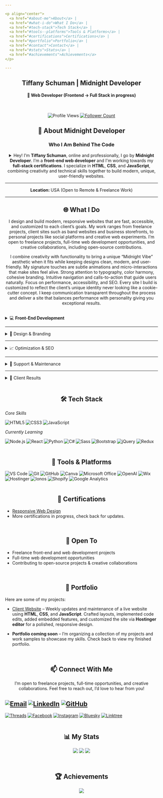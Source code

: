 ```yaml
---

<p align="center">
  <a href="#about-me">About</a> |
  <a href="#what-i-do">What I Do</a> |
  <a href="#tech-stack">Tech Stack</a> |
  <a href="#tools--platforms">Tools & Platforms</a> |
  <a href="#certifications">Certifications</a> |
  <a href="#portfolio">Portfolio</a> |
  <a href="#contact">Contact</a> |
  <a href="#stats">Stats</a> |
  <a href="#achievements">Achievements</a>
</p>

---
```


<h2 align="center";>Tiffany Schuman | Midnight Developer</h2>

<h4 align="center">🌙 Web Developer (Frontend → Full Stack in progress)</h4>
<br>
<p align="center">
  <img src="https://komarev.com/ghpvc/?username=Midnight-Developer-ts&label=Profile%20Views&color=FF1414&style=for-the-badge" alt="Profile Views">
  <a href="https://github.com/Midnight-Developer-ts?tab=followers">
    <img src="https://img.shields.io/github/followers/Midnight-Developer-ts?label=Followers&style=for-the-badge&color=FF1414&logo=github" alt="Follower Count">
  </a>
</p>

<h2 align="center" id="about-me">📖 About Midnight Developer</h2>
<h3 align="center">Who I Am Behind The Code</h3>

<details>
<p><summary align="center">Hey! I’m <strong>Tiffany Schuman</strong>, online and professionally, I go by <strong>Midnight Developer</strong>. I’m a <strong>front-end web developer</strong> and I'm working towards my <strong>full-stack certifications</strong>. I specialize in <strong>HTML</strong>, <strong>CSS</strong>, and <strong>JavaScript</strong>, combining creativity and technical skills together to build modern, unique, user-friendly websites.</summary></p>

<p align="center">My hands-on experience so far includes building and maintaining a band's website, as well as developing personal and class projects to practice and showcase my skills. While most of my work has been small-scale, I'm eager to collaborate with both small businesses and larger companies to deliver fast, accessible, and visually engaging websites.</p>

<p align="center">Fueled by sweet tea and a love for problem-solving, turning tricky problems into organized, functional code. I’m committed to delivering results that help clients grow their online presence, and I'm always exploring new tech to improve my skills, my craft, and the online visuals that capture an audience.</p>

<p align="center">I have experience with <strong>e-commerce</strong> and <strong>CMS platforms</strong> including <strong>Shopify</strong>, <strong>Wix</strong>, <strong>Ionos</strong>, <strong>Hostinger</strong>, and <strong>eBay</strong>. I’ve also managed product listings, optimized content for SEO, embedded custom code, and maintained websites with timely updates, bug fixes, and new features as needed. Beyond development, I design logos, write SEO-driven content, and leverage AI tools to streamline workflows and enhance my coding solutions.</p>

<p align="center">Explore my projects to see what I’ve been building!</p>
</details>

---

<p align="center"><strong>Location: </strong>USA (Open to Remote & Freelance Work)</p>

---

<h2 align="center" id="what-i-do">🌐 What I Do</h2>

<p align="center">I design and build modern, responsive websites that are fast, accessible, and customized to each client’s goals. My work ranges from freelance projects, client sites such as band websites and business storefronts, to personal projects like social platforms and creative web experiments. I’m open to freelance projects, full-time web development opportunities, and creative collaborations, including open-source contributions.</p>

<p align="center">I combine creativity with functionality to bring a unique “Midnight Vibe” aesthetic when it fits while keeping designs clean, modern, and user-friendly. My signature touches are subtle animations and micro-interactions that make sites feel alive. Strong attention to typography, color harmony, cohesive branding. Intuitive navigation and calls-to-action that guide users naturally. Focus on performance, accessibility, and SEO. Every site I build is customized to reflect the client’s unique identity never looking like a cookie-cutter concept. I keep communication transparent throughout the process and deliver a site that balances performance with personality giving you exceptional results.</p>
<br>
<details>
  <summary>💻 <strong>Front-End Development</strong></summary>
  <br>
  
  - Creating clean, organized, HTML, CSS, and JavaScript code. 
  - Designing responsive layouts that adapt seamlessly across all devices. 
  - Adding animations, sliders, and micro-interactions for engaging user experiences. 
  - Ensuring accessibility for all users, including optimized navigation and readability.
</details>

---

<details>
  <summary>🎨 Design & Branding</summary>
  <br>
  
  - Designing logos, graphics, and visual identity systems. 
  - Developing cohesive layouts that reflect the client’s brand and personality. 
  - Enhancing websites with custom imagery, color schemes, and typography. 
  - Creating unique website vibes from futuristic to minimalist, gothic, colorful, and more to match project needs.
</details>

---

<details>
  <summary>📈 Optimization & SEO</summary>
  <br>

  - SEO implementation using targeted keywords, Google Analytics, and AI tools. 
  - Page speed optimization for better ranking and performance. 
  - Writing SEO-driven content to increase engagement and visibility. 
  - Integrating social media trends to boost online presence. 
</details>

---

<details>
  <summary>🔧 Support & Maintenance</summary>
  <br>

  - Delivering weekly updates, bug fixes, and feature additions post-launch. 
  - Creating documentation and client training so businesses can manage their sites confidently. 
  - Offering ongoing support to ensure websites stay updated, optimized, and secure. 
</details>

---

<details>
  <summary>🚀 Client Results</summary>
  <br>

  - Boosting visibility and engagement through SEO + design strategies. 
  - Transforming websites into fast, user-friendly, and mobile-ready platforms. 
  - Helping businesses strengthen their branding, trust, and credibility online. 
  - Example: Grew a band website’s traffic from under 10 views per day to 500+, with visitors praising its design and usability 
</details>
<br>

<h2 align="center" id="tech-stack">🛠️ Tech Stack</h2>

*Core Skills* <br>

![HTML5](https://img.shields.io/badge/-HTML5-E34F26?logo=html5&logoColor=white&style=for-the-badge)
![CSS3](https://img.shields.io/badge/-CSS3-1572B6?logo=css3&logoColor=white&style=for-the-badge)
![JavaScript](https://img.shields.io/badge/-JavaScript-F7DF1E?logo=javascript&logoColor=black&style=for-the-badge)

*Currently Learning* <br>

![Node.js](https://img.shields.io/badge/-Node.js-339933?logo=node.js&logoColor=white&style=for-the-badge)
![React](https://img.shields.io/badge/-React-61DAFB?logo=react&logoColor=black&style=for-the-badge)
![Python](https://img.shields.io/badge/-Python-3776AB?logo=python&logoColor=white&style=for-the-badge)
![C#](https://img.shields.io/badge/-C%23-239120?logo=c-sharp&logoColor=white&style=for-the-badge)
![Sass](https://img.shields.io/badge/Sass-CC6699?style=for-the-badge&logo=sass&logoColor=white)
![Bootstrap](https://img.shields.io/badge/Bootstrap-7952B3?style=for-the-badge&logo=bootstrap&logoColor=white)
![jQuery](https://img.shields.io/badge/jQuery-0769AD?style=for-the-badge&logo=jquery&logoColor=white)
![Redux](https://img.shields.io/badge/Redux-764ABC?style=for-the-badge&logo=redux&logoColor=white)
<br>
<br>

<h2 align="center" id="tools--platforms">🧰 Tools & Platforms</h2>

![VS Code](https://img.shields.io/badge/VS%20Code-007ACC?style=for-the-badge&logo=visual-studio-code&logoColor=white)
![Git](https://img.shields.io/badge/Git-F05032?style=for-the-badge&logo=git&logoColor=white)
![GitHub](https://img.shields.io/badge/-GitHub-181717?style=for-the-badge&logo=github&logoColor=white)
![Canva](https://img.shields.io/badge/-Canva-00C4CC?style=for-the-badge&logo=canva&logoColor=white)
![Microsoft Office](https://img.shields.io/badge/Microsoft_Office-D83B01?style=for-the-badge&logo=microsoft-office&logoColor=white)
![OpenAI](https://img.shields.io/badge/OpenAI-000000?style=for-the-badge&logo=openai&logoColor=white)
![Wix](https://img.shields.io/badge/Wix-000000?style=for-the-badge&logo=wix&logoColor=white)
![Hostinger](https://img.shields.io/badge/Hostinger-FF6C37?style=for-the-badge&logo=hostinger&logoColor=white)
![Ionos](https://img.shields.io/badge/Ionos-0078D4?style=for-the-badge&logo=ionos&logoColor=white)
![Shopify](https://img.shields.io/badge/Shopify-96BF48?style=for-the-badge&logo=shopify&logoColor=white)
![Google Analytics](https://img.shields.io/badge/Google_Analytics-EA4335?style=for-the-badge&logo=google-analytics&logoColor=white)
<br>
<br>

<h2 align="center" id="certifications">📜 Certifications</h2>

- [Responsive Web Design](https://www.freecodecamp.org/midnight-developer)
- More certifications in progress, check back for updates.
<br>

<h2 align="center" id="open-to">🤝 Open To</h2>

- Freelance front-end and web development projects
- Full-time web development opportunities
- Contributing to open-source projects & creative collaborations
<br>

<h2 align="center" id="portfolio">💼 Portfolio</h2>
Here are some of my projects:

- [Client Website](https://houstonshadows.com) – Weekly updates and maintenance of a live website using **HTML**, **CSS**, and **JavaScript**. Crafted layouts, implemented code edits, added embedded features, and customized the site via **Hostinger editor** for a polished, responsive design.

- **Portfolio coming soon** – I’m organizing a collection of my projects and work samples to showcase my skills. Check back to view my finished portfolio.
<br>

<h2 align="center" id="contact"> 📫 Connect With Me</h2>
<p align="center">I’m open to freelance projects, full-time opportunities, and creative collaborations. Feel free to reach out, I’d love to hear from you!</p>

[![Email](https://img.shields.io/badge/-Email-000000?style=for-the-badge&logo=gmail&logoColor=FF1414&logoOnly=true)](mailto:midnightdev.ts@gmail.com) 
[![LinkedIn](https://img.shields.io/badge/-LinkedIn-000000?style=for-the-badge&logo=linkedin&logoColor=FF1414&logoOnly=true)](https://www.linkedin.com/in/tiffany-schuman-midnight-developer-086364263/)
[![GitHub](https://img.shields.io/badge/-GitHub-000000?style=for-the-badge&logo=github&logoColor=FF1414&logoOnly=true)](https://github.com/Midnight-Developer-ts)
<br>
---
[![Threads](https://img.shields.io/badge/-Threads-000000?style=for-the-badge&logo=threads&logoColor=FF1414&logoOnly=true)](https://www.threads.com/@midnightdeveloper) 
[![Facebook](https://img.shields.io/badge/-Facebook-000000?style=for-the-badge&logo=facebook&logoColor=FF1414&logoOnly=true)](https://www.facebook.com/profile.php?id=61579864044456)
[![Instagram](https://img.shields.io/badge/-Instagram-000000?style=for-the-badge&logo=instagram&logoColor=FF1414&logoOnly=true)](https://www.instagram.com/midnightdeveloper)
[![Bluesky](https://img.shields.io/badge/-Bluesky-000000?style=for-the-badge&logo=bluesky&logoColor=FF1414&logoOnly=true)](https://bsky.app/profile/midnightdeveloper.bsky.social)
[![Linktree](https://img.shields.io/badge/-Linktree-000000?style=for-the-badge&logo=linktree&logoColor=FF1414&logoOnly=true)](https://linktr.ee/midnightdeveloper)
<br>
<br>

<h2 align="center" id="stats"> 📊 My Stats</h2>

<p align="center">
  <img src="https://streak-stats.demolab.com?user=Midnight-Developer-ts&theme=radical&border_radius=5&background=000000&stroke=FF1414&currStreakLabel=FF1414&currStreakNum=FF1414&sideNums=FF1414" />
  <img src="https://github-readme-stats.vercel.app/api?username=Midnight-Developer-ts&show_icons=true&theme=radical&hide_border=false&bg_color=000000&title_color=FF1414&text_color=FF1414&icon_color=FF1414" />
  <img src="https://github-readme-stats.vercel.app/api/top-langs/?username=Midnight-Developer-ts&layout=compact&theme=radical&bg_color=000000&title_color=FF1414&text_color=FF1414" />
</p>
<br>

<h2 align="center" id="achievements"> 🏆 Achievements</h2>

<p align="center">
  <img src="https://github-profile-trophy.vercel.app/?username=Midnight-Developer-ts&theme=radical&no-frame=false&no-bg=false&margin-w=4&background=000000&column=3" />
</p>
<br>

